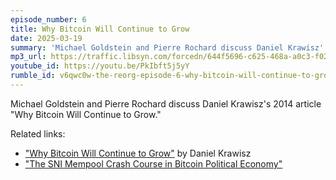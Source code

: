 ```yaml
---
episode_number: 6
title: Why Bitcoin Will Continue to Grow
date: 2025-03-19
summary: 'Michael Goldstein and Pierre Rochard discuss Daniel Krawisz''s 2014 article "Why Bitcoin Will Continue to Grow"'
mp3_url: https://traffic.libsyn.com/forcedn/644f5696-c625-468a-a0c3-f02493f7b768/thereorg-ep006-why-bitcoin-will-continue-to-grow.mp3
youtube_id: https://youtu.be/PkIbft5j5yY
rumble_id: v6qwc0w-the-reorg-episode-6-why-bitcoin-will-continue-to-grow
---
```


Michael Goldstein and Pierre Rochard discuss Daniel Krawisz's 2014 article "Why Bitcoin Will Continue to Grow."

Related links:

- ["Why Bitcoin Will Continue to Grow"](/mempool/why-bitcoin-will-continue-to-grow/) by Daniel Krawisz
- ["The SNI Mempool Crash Course in Bitcoin Political Economy"](/crash-course/)
